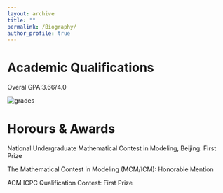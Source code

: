 ```yaml
---
layout: archive
title: ""
permalink: /Biography/
author_profile: true
---
```


Academic Qualifications
======
Overal GPA:3.66/4.0

![grades](https://github.com/dukang4655/dukang4655.github.io/images/grades.png)



Horours & Awards
======
National Undergraduate Mathematical Contest in Modeling, Beijing: First Prize

The Mathematical Contest in Modeling (MCM/ICM): Honorable Mention

ACM ICPC Qualification Contest: First Prize
